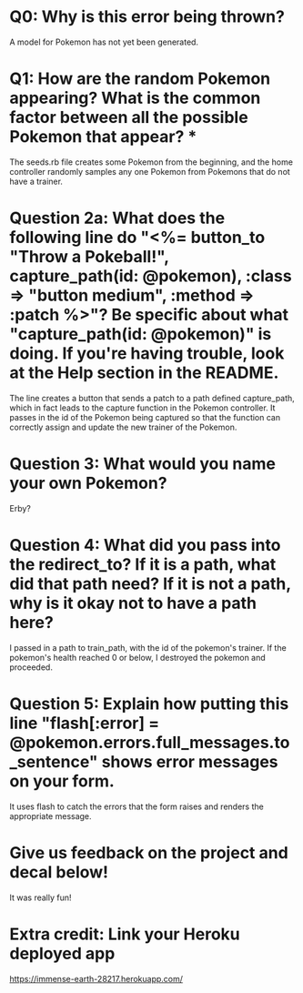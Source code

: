 # Q0: Why is this error being thrown?

A model for Pokemon has not yet been generated.

# Q1: How are the random Pokemon appearing? What is the common factor between all the possible Pokemon that appear? *

The seeds.rb file creates some Pokemon from the beginning, and the home controller randomly samples any one Pokemon from Pokemons that do not have a trainer.

# Question 2a: What does the following line do "<%= button_to "Throw a Pokeball!", capture_path(id: @pokemon), :class => "button medium", :method => :patch %>"? Be specific about what "capture_path(id: @pokemon)" is doing. If you're having trouble, look at the Help section in the README.

The line creates a button that sends a patch to a path defined capture_path, which in fact leads to the capture function in the Pokemon controller. It passes in the id of the Pokemon being captured so that the function can correctly assign and update the new trainer of the Pokemon.

# Question 3: What would you name your own Pokemon?

Erby?

# Question 4: What did you pass into the redirect_to? If it is a path, what did that path need? If it is not a path, why is it okay not to have a path here?

I passed in a path to train_path, with the id of the pokemon's trainer. If the pokemon's health reached 0 or below, I destroyed the pokemon and proceeded.

# Question 5: Explain how putting this line "flash[:error] = @pokemon.errors.full_messages.to_sentence" shows error messages on your form.

It uses flash to catch the errors that the form raises and renders the appropriate message.

# Give us feedback on the project and decal below!

It was really fun!

# Extra credit: Link your Heroku deployed app

https://immense-earth-28217.herokuapp.com/
